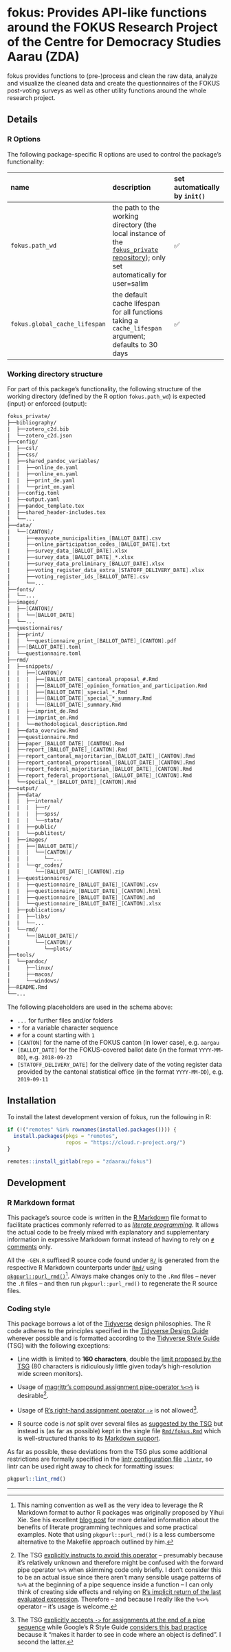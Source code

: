 # fokus: Provides API-like functions around the FOKUS Research Project of the Centre for Democracy Studies Aarau (ZDA)

fokus provides functions to (pre-)process and clean the raw data, analyze and visualize the cleaned data and create the questionnaires of the FOKUS post-voting surveys as well as other utility functions around the whole research project.

## Details

### R Options

The following package-specific R options are used to control the package’s functionality:

| **name**                      | **description**                                                                                                                                                             | **set automatically by `init()`** |
|:------------------------------|:----------------------------------------------------------------------------------------------------------------------------------------------------------------------------|:----------------------------------|
| `fokus.path_wd`               | the path to the working directory (the local instance of the [`fokus_private` repository](https://gitlab.com/c2d-zda/fokus_private)); only set automatically for user=salim | ✅                                 |
| `fokus.global_cache_lifespan` | the default cache lifespan for all functions taking a `cache_lifespan` argument; defaults to 30 days                                                                        | ✅                                 |

### Working directory structure

For part of this package’s functionality, the following structure of the working directory (defined by the R option `fokus.path_wd`) is expected (input) or enforced (output):

``` fs
fokus_private/
├──bibliography/
|  ├──zotero_c2d.bib
|  └──zotero_c2d.json
├──config/
|  ├──csl/
|  ├──css/
|  ├──shared_pandoc_variables/
|  |  ├──online_de.yaml
|  |  ├──online_en.yaml
|  |  ├──print_de.yaml
|  |  └──print_en.yaml
|  ├──config.toml
|  ├──output.yaml
|  ├──pandoc_template.tex
|  ├──shared_header-includes.tex
|  └──...
├──data/
|  └──[CANTON]/
|     ├──easyvote_municipalities_[BALLOT_DATE].csv
|     ├──online_participation_codes_[BALLOT_DATE].txt
|     ├──survey_data_[BALLOT_DATE].xlsx
|     ├──survey_data_[BALLOT_DATE]_*.xlsx
|     ├──survey_data_preliminary_[BALLOT_DATE].xlsx
|     ├──voting_register_data_extra_[STATOFF_DELIVERY_DATE].xlsx
|     ├──voting_register_ids_[BALLOT_DATE].csv
|     └──...
├──fonts/
|  └──...
├──images/
|  ├──[CANTON]/
|  |  └──[BALLOT_DATE]
|  └──...
├──questionnaires/
|  ├──print/
|  |  └──questionnaire_print_[BALLOT_DATE]_[CANTON].pdf
|  ├──[BALLOT_DATE].toml
|  └──questionnaire.toml
├──rmd/
|  ├──snippets/
|  |  ├──[CANTON]/
|  |  |  ├──[BALLOT_DATE]_cantonal_proposal_#.Rmd
|  |  |  ├──[BALLOT_DATE]_opinion_formation_and_participation.Rmd
|  |  |  ├──[BALLOT_DATE]_special_*.Rmd
|  |  |  ├──[BALLOT_DATE]_special_*_summary.Rmd
|  |  |  └──[BALLOT_DATE]_summary.Rmd
|  |  ├──imprint_de.Rmd
|  |  ├──imprint_en.Rmd
|  |  └──methodological_description.Rmd
|  ├──data_overview.Rmd
|  ├──questionnaire.Rmd
|  ├──paper_[BALLOT_DATE]_[CANTON].Rmd
|  ├──report_[BALLOT_DATE]_[CANTON].Rmd
|  ├──report_cantonal_majoritarian_[BALLOT_DATE]_[CANTON].Rmd
|  ├──report_cantonal_proportional_[BALLOT_DATE]_[CANTON].Rmd
|  ├──report_federal_majoritarian_[BALLOT_DATE]_[CANTON].Rmd
|  ├──report_federal_proportional_[BALLOT_DATE]_[CANTON].Rmd
|  └──special_*_[BALLOT_DATE]_[CANTON].Rmd
├──output/
|  ├──data/
|  |  ├──internal/
|  |  |  ├──r/
|  |  |  ├──spss/
|  |  |  └──stata/
|  |  ├──public/
|  |  └──publitest/
|  ├──images/
|  |  ├──[BALLOT_DATE]/
|  |  |  └──[CANTON]/
|  |  |     └──...
|  |  └──qr_codes/
|  |     └──[BALLOT_DATE]_[CANTON].zip
|  ├──questionnaires/
|  |  ├──questionnaire_[BALLOT_DATE]_[CANTON].csv
|  |  ├──questionnaire_[BALLOT_DATE]_[CANTON].html
|  |  ├──questionnaire_[BALLOT_DATE]_[CANTON].md
|  |  └──questionnaire_[BALLOT_DATE]_[CANTON].xlsx
|  ├──publications/
|  |  ├──libs/
|  |  └──...
|  └──rmd/
|     └──[BALLOT_DATE]/
|        └──[CANTON]/
|           └──plots/
├──tools/
|  └──pandoc/
|     ├──linux/
|     ├──macos/
|     └──windows/
├──README.Rmd
└──...
```

The following placeholders are used in the schema above:

-   `...` for further files and/or folders
-   `*` for a variable character sequence
-   `#` for a count starting with `1`
-   `[CANTON]` for the name of the FOKUS canton (in lower case), e.g. `aargau`
-   `[BALLOT_DATE]` for the FOKUS-covered ballot date (in the format `YYYY-MM-DD`), e.g. `2018-09-23`
-   `[STATOFF_DELIVERY_DATE]` for the delivery date of the voting register data provided by the cantonal statistical office (in the format `YYYY-MM-DD`), e.g. `2019-09-11`

## Installation

To install the latest development version of fokus, run the following in R:

``` r
if (!("remotes" %in% rownames(installed.packages()))) {
  install.packages(pkgs = "remotes",
                   repos = "https://cloud.r-project.org/")
}

remotes::install_gitlab(repo = "zdaarau/fokus")
```

## Development

### R Markdown format

This package’s source code is written in the [R Markdown](https://rmarkdown.rstudio.com/) file format to facilitate practices commonly referred to as [*literate programming*](https://en.wikipedia.org/wiki/Literate_programming). It allows the actual code to be freely mixed with explanatory and supplementary information in expressive Markdown format instead of having to rely on [`#` comments](https://cran.r-project.org/doc/manuals/r-release/R-lang.html#Comments) only.

All the `-GEN.R` suffixed R source code found under [`R/`](R/) is generated from the respective R Markdown counterparts under [`Rmd/`](Rmd/) using [`pkgpurl::purl_rmd()`](https://gitlab.com/salim_b/r/pkgs/pkgpurl/)[^1]. Always make changes only to the `.Rmd` files – never the `.R` files – and then run `pkgpurl::purl_rmd()` to regenerate the R source files.

### Coding style

This package borrows a lot of the [Tidyverse](https://www.tidyverse.org/) design philosophies. The R code adheres to the principles specified in the [Tidyverse Design Guide](https://principles.tidyverse.org/) wherever possible and is formatted according to the [Tidyverse Style Guide](https://style.tidyverse.org/) (TSG) with the following exceptions:

-   Line width is limited to **160 characters**, double the [limit proposed by the TSG](https://style.tidyverse.org/syntax.html#long-lines) (80 characters is ridiculously little given today’s high-resolution wide screen monitors).

-   Usage of [magrittr’s compound assignment pipe-operator `%<>%`](https://magrittr.tidyverse.org/reference/compound.html) is desirable[^2].

-   Usage of [R’s right-hand assignment operator `->`](https://rdrr.io/r/base/assignOps.html) is not allowed[^3].

-   R source code is *not* split over several files as [suggested by the TSG](https://style.tidyverse.org/package-files.html) but instead is (as far as possible) kept in the single file [`Rmd/fokus.Rmd`](Rmd/fokus.Rmd) which is well-structured thanks to its [Markdown support](#r-markdown-format).

As far as possible, these deviations from the TSG plus some additional restrictions are formally specified in the [lintr configuration file](https://github.com/jimhester/lintr#project-configuration) [`.lintr`](.lintr), so lintr can be used right away to check for formatting issues:

``` r
pkgpurl::lint_rmd()
```

---------------------------------------------------------------------------------------------------------------------------------------------------------------------------------------------------------------------------------------------------------------------------------------------------------------------------------------------------------------------------------------------------------------------------------------------------------------------------------------------------------------------------------------------------------------------------------------------------------------------------------------------------------------------------------------------------------------------------------------------------------------------------------------------------------------------------------------------------------------------------------------------------------------------------------------------------------------------------------------------------------------------------------------------------------------------------------------------------------------------------------------------------------------------------------------------------------------------------------------------------------------------------------------------------------------------------------------------------------------------------------------------------------------------------------------------------------------------------------------------------------------------------------------------------------------------------------------------------------------------------------------------------------------------------------------------------------------------------------------------------------------------------------------------------------------------------------------------------------------------------------------------------------------------------------------------------------------------------------------------------------------------------------------------------------------------------------------------------------------------------------------------------------------------------------------------------------------------------------------------------------------------------------------------------------------------------------------------------------------------------------------------------------------------------------------------------------------------------------------------------------------------------------------------------------------------------------------------------------------------------------------------------------------------------------------------------------------------------------------------------------------------------------------------------------------------------------------------------------------------------------------------------------------------------------------------------------------------------------------------------------------------------------------------------------------------------------------------------------------------------------------------------------------------------------------------------------------------------------------------------------------------------------------------------------------------------------------------------------------------------------------------------------------------------------------------------------------------------------------------------------------------------------------------------------------------------------------------------------------------------------------------------------------------------------------------------------------------------------------------------------------------------------------------------------------------------------------------------------------------------------------------------------------------------------------------------------------------------------------------------------------------------------------------------------------------------------------------------------------------------------------------------------------------------------------------------------------------------------------------------------------------------------------------------------------------------------------------------------------------------------------------------------------------------------------------------------------------------------------------------------------------------------------------------------------------------------------------------------------------------------------------------------------------------------------------------------------------------------------------------------------------------------------------------------------------------------------------------------------------------------------------------------------------------------------------------------------------------------------------------------------------------------------------------------------------------------------------------------------------------------------------------------------------------------------------------------------------------------------------------------------------------------------------------------------------------------------------------------------------------------------------------------------------------------------------------------------------------------------------------------------------------------------------------------------------------------------------------------------------------------------------------------------------------------------------------------------------------------------------------------------------------------------------------------------------------------------------------------------------------------------------------------------------------------------------------------------------------------------------------------------------------------------------------------------------------------------------------------------------------------------------------------------------------------------------------------------------------------------------------------------------------------------------------------------------------------------------------------------------------------------------------------------------------------------------------------------------------------------------------------------------------------------------------------------------------------------------------------------------------------------------------------------------------------------------------------------------------------------------------------------------------------------------------------------------------------------------------------------------------------------------------------------------------------------------------------------------------------------------------------------------------------------------------------------------------------------------------------------------------------------------------------------------------------------------------------------------------------------------------------------------------------------------------------------------------------------------------------------------------------------------------------------------------------------------------------------------------------------------------------------------------------------------------------------------------------------------------------------------------------------------------------------------------------------------------------------------------------------------------------------------------------------------------------------------------------------------------------------------------------------------------------------------------------------------------------------------------------------------------------------------------------------------------------------------------------------------------------------------------------------------------------------------------------------------------------------------------------------------------------------------------------------------------------------------------------------------------------------------------------------------------------------------------------------------------------------------------------------------------------------------------------------------------------------------------------------------------------------------------------------------------------------------------------------------------------------------------------------------------------------------------------------------------------------------------------------------------------------------------------------------------------------------------------------------------------------------------------------------------------------------------------------------------------------------------------------------------------------------------------------------------------------------------------------------------------------------------------------------------------------------------------------------------------------------------------------------------------------------------------------------------------------------------------------------------------------------------------------------------------------------------------------------------------------------------------------------------------------------------------------------------------------------------------------------------------------------------------------------------------------------------------------------------------------------------------------------------------------------------------------------------------------------------------------------------------------------------------------------------------------------------------------------------------------------------------------------------------------------------------------------------------------------------------------------------------------------------------------------------------------------------------------------------------------------------------------------------------------------------------------------------------------

[^1]: This naming convention as well as the very idea to leverage the R Markdown format to author R packages was originally proposed by Yihui Xie. See his excellent [blog post](https://yihui.name/rlp/) for more detailed information about the benefits of literate programming techniques and some practical examples. Note that using `pkgpurl::purl_rmd()` is a less cumbersome alternative to the Makefile approach outlined by him.

[^2]: The TSG [explicitly instructs to avoid this operator](https://style.tidyverse.org/pipes.html#assignment-2) – presumably because it’s relatively unknown and therefore might be confused with the forward pipe operator `%>%` when skimming code only briefly. I don’t consider this to be an actual issue since there aren’t many sensible usage patterns of `%>%` at the beginning of a pipe sequence inside a function – I can only think of creating side effects and relying on [R’s implicit return of the last evaluated expression](https://rdrr.io/r/base/function.html). Therefore – and because I really like the `%<>%` operator – it’s usage is welcome.

[^3]: The TSG [explicitly accepts `->` for assignments at the end of a pipe sequence](https://style.tidyverse.org/pipes.html#assignment-2) while Google’s R Style Guide [considers this bad practice](https://google.github.io/styleguide/Rguide.html#right-hand-assignment) because it “makes it harder to see in code where an object is defined”. I second the latter.
